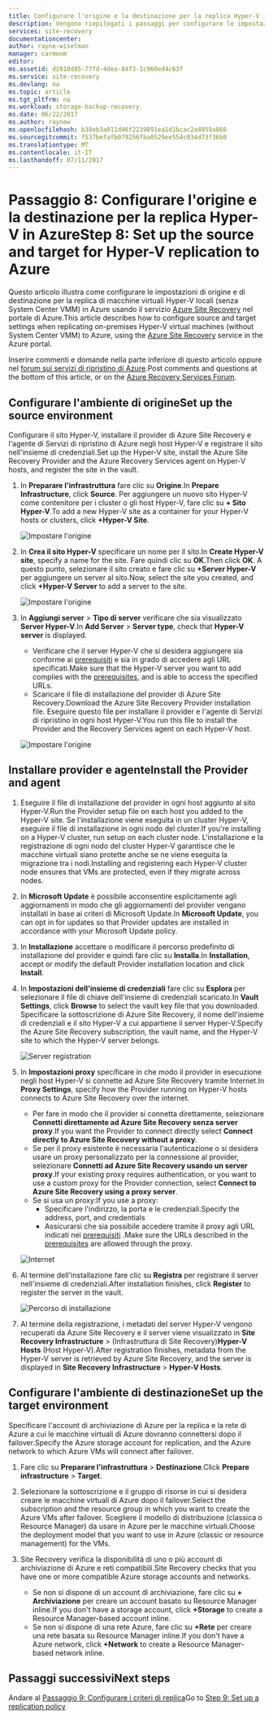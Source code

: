 ```yaml
---
title: Configurare l'origine e la destinazione per la replica Hyper-V in Azure (senza System Center VMM) con Azure Site Recovery| Microsoft Docs
description: Vengono riepilogati i passaggi per configurare le impostazioni di origine e di destinazione per la replica di VM Hyper-V in Archiviazione di Azure con Azure Site Recovery
services: site-recovery
documentationcenter: 
author: rayne-wiselman
manager: carmonm
editor: 
ms.assetid: d2010d85-77fd-4dea-84f3-1c960ed4c63f
ms.service: site-recovery
ms.devlang: na
ms.topic: article
ms.tgt_pltfrm: na
ms.workload: storage-backup-recovery
ms.date: 06/22/2017
ms.author: raynew
ms.openlocfilehash: b38eb3a011d46f2239891ea1d1bcac2a4059a866
ms.sourcegitcommit: f537befafb079256fba0529ee554c034d73f36b0
ms.translationtype: MT
ms.contentlocale: it-IT
ms.lasthandoff: 07/11/2017
---
```

# <a name="step-8-set-up-the-source-and-target-for-hyper-v-replication-to-azure"></a><span data-ttu-id="cd82c-103">Passaggio 8: Configurare l'origine e la destinazione per la replica Hyper-V in Azure</span><span class="sxs-lookup"><span data-stu-id="cd82c-103">Step 8: Set up the source and target for Hyper-V replication to Azure</span></span>

<span data-ttu-id="cd82c-104">Questo articolo illustra come configurare le impostazioni di origine e di destinazione per la replica di macchine virtuali Hyper-V locali (senza System Center VMM) in Azure usando il servizio [Azure Site Recovery](site-recovery-overview.md) nel portale di Azure.</span><span class="sxs-lookup"><span data-stu-id="cd82c-104">This article describes how to configure source and target settings when replicating on-premises Hyper-V virtual machines (without System Center VMM) to Azure, using the [Azure Site Recovery](site-recovery-overview.md) service in the Azure portal.</span></span>

<span data-ttu-id="cd82c-105">Inserire commenti e domande nella parte inferiore di questo articolo oppure nel [forum sui servizi di ripristino di Azure](https://social.msdn.microsoft.com/forums/azure/home?forum=hypervrecovmgr).</span><span class="sxs-lookup"><span data-stu-id="cd82c-105">Post comments and questions at the bottom of this article, or on the [Azure Recovery Services Forum](https://social.msdn.microsoft.com/forums/azure/home?forum=hypervrecovmgr).</span></span>


## <a name="set-up-the-source-environment"></a><span data-ttu-id="cd82c-106">Configurare l'ambiente di origine</span><span class="sxs-lookup"><span data-stu-id="cd82c-106">Set up the source environment</span></span>

<span data-ttu-id="cd82c-107">Configurare il sito Hyper-V, installare il provider di Azure Site Recovery e l'agente di Servizi di ripristino di Azure negli host Hyper-V e registrare il sito nell'insieme di credenziali.</span><span class="sxs-lookup"><span data-stu-id="cd82c-107">Set up the Hyper-V site, install the Azure Site Recovery Provider and the Azure Recovery Services agent on Hyper-V hosts, and register the site in the vault.</span></span>

1. <span data-ttu-id="cd82c-108">In **Preparare l'infrastruttura** fare clic su **Origine**.</span><span class="sxs-lookup"><span data-stu-id="cd82c-108">In **Prepare Infrastructure**, click **Source**.</span></span> <span data-ttu-id="cd82c-109">Per aggiungere un nuovo sito Hyper-V come contenitore per i cluster o gli host Hyper-V, fare clic su **+ Sito Hyper-V**.</span><span class="sxs-lookup"><span data-stu-id="cd82c-109">To add a new Hyper-V site as a container for your Hyper-V hosts or clusters, click **+Hyper-V Site**.</span></span>

    ![Impostare l'origine](./media/hyper-v-site-walkthrough-source-target/set-source1.png)
2. <span data-ttu-id="cd82c-111">In **Crea il sito Hyper-V** specificare un nome per il sito.</span><span class="sxs-lookup"><span data-stu-id="cd82c-111">In **Create Hyper-V site**, specify a name for the site.</span></span> <span data-ttu-id="cd82c-112">Fare quindi clic su **OK**.</span><span class="sxs-lookup"><span data-stu-id="cd82c-112">Then click **OK**.</span></span> <span data-ttu-id="cd82c-113">A questo punto, selezionare il sito creato e fare clic su **+Server Hyper-V** per aggiungere un server al sito.</span><span class="sxs-lookup"><span data-stu-id="cd82c-113">Now, select the site you created, and click **+Hyper-V Server** to add a server to the site.</span></span>

    ![Impostare l'origine](./media/hyper-v-site-walkthrough-source-target/set-source2.png)

3. <span data-ttu-id="cd82c-115">In **Aggiungi server** > **Tipo di server** verificare che sia visualizzato **Server Hyper-V**.</span><span class="sxs-lookup"><span data-stu-id="cd82c-115">In **Add Server** > **Server type**, check that **Hyper-V server** is displayed.</span></span>

    - <span data-ttu-id="cd82c-116">Verificare che il server Hyper-V che si desidera aggiungere sia conforme ai [prerequisiti](#on-premises-prerequisites) e sia in grado di accedere agli URL specificati.</span><span class="sxs-lookup"><span data-stu-id="cd82c-116">Make sure that the Hyper-V server you want to add complies with the [prerequisites](#on-premises-prerequisites), and is able to access the specified URLs.</span></span>
    - <span data-ttu-id="cd82c-117">Scaricare il file di installazione del provider di Azure Site Recovery.</span><span class="sxs-lookup"><span data-stu-id="cd82c-117">Download the Azure Site Recovery Provider installation file.</span></span> <span data-ttu-id="cd82c-118">Eseguire questo file per installare il provider e l'agente di Servizi di ripristino in ogni host Hyper-V.</span><span class="sxs-lookup"><span data-stu-id="cd82c-118">You run this file to install the Provider and the Recovery Services agent on each Hyper-V host.</span></span>

    ![Impostare l'origine](./media/hyper-v-site-walkthrough-source-target/set-source3.png)


## <a name="install-the-provider-and-agent"></a><span data-ttu-id="cd82c-120">Installare provider e agente</span><span class="sxs-lookup"><span data-stu-id="cd82c-120">Install the Provider and agent</span></span>

1. <span data-ttu-id="cd82c-121">Eseguire il file di installazione del provider in ogni host aggiunto al sito Hyper-V.</span><span class="sxs-lookup"><span data-stu-id="cd82c-121">Run the Provider setup file on each host you added to the Hyper-V site.</span></span> <span data-ttu-id="cd82c-122">Se l'installazione viene eseguita in un cluster Hyper-V, eseguire il file di installazione in ogni nodo del cluster.</span><span class="sxs-lookup"><span data-stu-id="cd82c-122">If you're installing on a Hyper-V cluster, run setup on each cluster node.</span></span> <span data-ttu-id="cd82c-123">L'installazione e la registrazione di ogni nodo del cluster Hyper-V garantisce che le macchine virtuali siano protette anche se ne viene eseguita la migrazione tra i nodi.</span><span class="sxs-lookup"><span data-stu-id="cd82c-123">Installing and registering each Hyper-V cluster node ensures that VMs are protected, even if they migrate across nodes.</span></span>
2. <span data-ttu-id="cd82c-124">In **Microsoft Update** è possibile acconsentire esplicitamente agli aggiornamenti in modo che gli aggiornamenti del provider vengano installati in base ai criteri di Microsoft Update.</span><span class="sxs-lookup"><span data-stu-id="cd82c-124">In **Microsoft Update**, you can opt in for updates so that Provider updates are installed in accordance with your Microsoft Update policy.</span></span>
3. <span data-ttu-id="cd82c-125">In **Installazione** accettare o modificare il percorso predefinito di installazione del provider e quindi fare clic su **Installa**.</span><span class="sxs-lookup"><span data-stu-id="cd82c-125">In **Installation**, accept or modify the default Provider installation location and click **Install**.</span></span>
4. <span data-ttu-id="cd82c-126">In **Impostazioni dell'insieme di credenziali** fare clic su **Esplora** per selezionare il file di chiave dell'insieme di credenziali scaricato.</span><span class="sxs-lookup"><span data-stu-id="cd82c-126">In **Vault Settings**, click **Browse** to select the vault key file that you downloaded.</span></span> <span data-ttu-id="cd82c-127">Specificare la sottoscrizione di Azure Site Recovery, il nome dell'insieme di credenziali e il sito Hyper-V a cui appartiene il server Hyper-V.</span><span class="sxs-lookup"><span data-stu-id="cd82c-127">Specify the Azure Site Recovery subscription, the vault name, and the Hyper-V site to which the Hyper-V server belongs.</span></span>

    ![Server registration](./media/hyper-v-site-walkthrough-source-target/provider3.png)

5. <span data-ttu-id="cd82c-129">In **Impostazioni proxy** specificare in che modo il provider in esecuzione negli host Hyper-V si connette ad Azure Site Recovery tramite Internet.</span><span class="sxs-lookup"><span data-stu-id="cd82c-129">In **Proxy Settings**, specify how the Provider running on Hyper-V hosts connects to Azure Site Recovery over the internet.</span></span>

    * <span data-ttu-id="cd82c-130">Per fare in modo che il provider si connetta direttamente, selezionare **Connetti direttamente ad Azure Site Recovery senza server proxy**.</span><span class="sxs-lookup"><span data-stu-id="cd82c-130">If you want the Provider to connect directly select **Connect directly to Azure Site Recovery without a proxy**.</span></span>
    * <span data-ttu-id="cd82c-131">Se per il proxy esistente è necessaria l'autenticazione o si desidera usare un proxy personalizzato per la connessione al provider, selezionare **Connetti ad Azure Site Recovery usando un server proxy**.</span><span class="sxs-lookup"><span data-stu-id="cd82c-131">If your existing proxy requires authentication, or you want to use a custom proxy for the Provider connection, select **Connect to Azure Site Recovery using a proxy server**.</span></span>
    * <span data-ttu-id="cd82c-132">Se si usa un proxy:</span><span class="sxs-lookup"><span data-stu-id="cd82c-132">If you use a proxy:</span></span>
        - <span data-ttu-id="cd82c-133">Specificare l'indirizzo, la porta e le credenziali.</span><span class="sxs-lookup"><span data-stu-id="cd82c-133">Specify the address, port, and credentials</span></span>
        - <span data-ttu-id="cd82c-134">Assicurarsi che sia possibile accedere tramite il proxy agli URL indicati nei [prerequisiti](#prerequisites) .</span><span class="sxs-lookup"><span data-stu-id="cd82c-134">Make sure the URLs described in the [prerequisites](#prerequisites) are allowed through the proxy.</span></span>

    ![Internet](./media/hyper-v-site-walkthrough-source-target/provider7.png)

6. <span data-ttu-id="cd82c-136">Al termine dell'installazione fare clic su **Registra** per registrare il server nell'insieme di credenziali.</span><span class="sxs-lookup"><span data-stu-id="cd82c-136">After installation finishes, click **Register** to register the server in the vault.</span></span>

    ![Percorso di installazione](./media/hyper-v-site-walkthrough-source-target/provider2.png)

7. <span data-ttu-id="cd82c-138">Al termine della registrazione, i metadati del server Hyper-V vengono recuperati da Azure Site Recovery e il server viene visualizzato in **Site Recovery Infrastructure** >  (Infrastruttura di Site Recovery)**Hyper-V Hosts** (Host Hyper-V).</span><span class="sxs-lookup"><span data-stu-id="cd82c-138">After registration finishes, metadata from the Hyper-V server is retrieved by Azure Site Recovery, and the server is displayed in **Site Recovery Infrastructure** > **Hyper-V Hosts**.</span></span>


## <a name="set-up-the-target-environment"></a><span data-ttu-id="cd82c-139">Configurare l'ambiente di destinazione</span><span class="sxs-lookup"><span data-stu-id="cd82c-139">Set up the target environment</span></span>

<span data-ttu-id="cd82c-140">Specificare l'account di archiviazione di Azure per la replica e la rete di Azure a cui le macchine virtuali di Azure dovranno connettersi dopo il failover.</span><span class="sxs-lookup"><span data-stu-id="cd82c-140">Specify the Azure storage account for replication, and the Azure network to which Azure VMs will connect after failover.</span></span>

1. <span data-ttu-id="cd82c-141">Fare clic su **Preparare l'infrastruttura** > **Destinazione**.</span><span class="sxs-lookup"><span data-stu-id="cd82c-141">Click **Prepare infrastructure** > **Target**.</span></span>
2. <span data-ttu-id="cd82c-142">Selezionare la sottoscrizione e il gruppo di risorse in cui si desidera creare le macchine virtuali di Azure dopo il failover.</span><span class="sxs-lookup"><span data-stu-id="cd82c-142">Select the subscription and the resource group in which you want to create the Azure VMs after failover.</span></span> <span data-ttu-id="cd82c-143">Scegliere il modello di distribuzione (classica o Resource Manager) da usare in Azure per le macchine virtuali.</span><span class="sxs-lookup"><span data-stu-id="cd82c-143">Choose the deployment model that you want to use in Azure (classic or resource management) for the VMs.</span></span>

3. <span data-ttu-id="cd82c-144">Site Recovery verifica la disponibilità di uno o più account di archiviazione di Azure e reti compatibili.</span><span class="sxs-lookup"><span data-stu-id="cd82c-144">Site Recovery checks that you have one or more compatible Azure storage accounts and networks.</span></span>

    - <span data-ttu-id="cd82c-145">Se non si dispone di un account di archiviazione, fare clic su **+ Archiviazione** per creare un account basato su Resource Manager inline.</span><span class="sxs-lookup"><span data-stu-id="cd82c-145">If you don't have a storage account, click **+Storage** to create a Resource Manager-based account inline.</span></span> 
    - <span data-ttu-id="cd82c-146">Se non si dispone di una rete Azure, fare clic su **+Rete** per creare una rete basata su Resource Manager inline.</span><span class="sxs-lookup"><span data-stu-id="cd82c-146">If you don't have a Azure network, click **+Network** to create a Resource Manager-based network inline.</span></span>






## <a name="next-steps"></a><span data-ttu-id="cd82c-147">Passaggi successivi</span><span class="sxs-lookup"><span data-stu-id="cd82c-147">Next steps</span></span>

<span data-ttu-id="cd82c-148">Andare al [Passaggio 9: Configurare i criteri di replica](hyper-v-site-walkthrough-replication.md)</span><span class="sxs-lookup"><span data-stu-id="cd82c-148">Go to [Step 9: Set up a replication policy](hyper-v-site-walkthrough-replication.md)</span></span>
